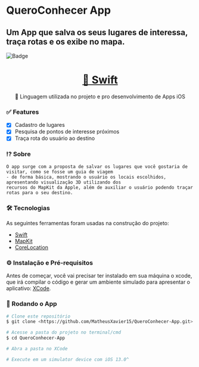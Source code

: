 #  QueroConhecer App
## Um App que salva os seus lugares de interessa, traça rotas e os exibe no mapa.
![Badge](https://img.shields.io/static/v1?label=Swift&message=5.6.0&color=orange&logo=swift)

<h1 align="center">
    <a href="https://developer.apple.com/swift/">🔗 Swift</a>
</h1>
<p align="center">🚀 Linguagem utilizada no projeto e pro desenvolvimento de Apps iOS</p>

### ✅ Features

- [x] Cadastro de lugares
- [x] Pesquisa de pontos de interesse próximos
- [x] Traça rota do usuário ao destino

### ⁉️ Sobre

    O app surge com a proposta de salvar os lugares que você gostaria de visitar, como se fosse um guia de viagem 
    - de forma básica, mostrando o usuário os locais escolhidos, apresentando visualização 3D utilizando dos 
    recursos do MapKit da Apple, além de auxiliar o usuário podendo traçar rotas para o seu destino.

### 🛠 Tecnologias

As seguintes ferramentas foram usadas na construção do projeto:

- [Swift](https://developer.apple.com/swift/)
- [MapKit](https://developer.apple.com/documentation/mapkit/)
- [CoreLocation](https://developer.apple.com/documentation/corelocation)

### ⚙️ Instalação e Pré-requisitos

Antes de começar, você vai precisar ter instalado em sua máquina o xcode, que irá compilar o código e gerar um ambiente simulado para apresentar o aplicativo:
[XCode](https://developer.apple.com/xcode/).

### 🎲 Rodando o App

```bash
# Clone este repositório
$ git clone <https://github.com/MatheusXavier15/QueroConhecer-App.git>

# Acesse a pasta do projeto no terminal/cmd
$ cd QueroConhecer-App

# Abra a pasta no XCode

# Execute em um simulator device com iOS 13.0^
```


